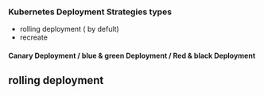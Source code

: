 ### Kubernetes Deployment Strategies types
- rolling deployment ( by defult)
- recreate
#### Canary Deployment / blue & green Deployment / Red & black Deployment

## rolling deployment
